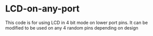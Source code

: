 # LCD-on-any-port
This code is for using LCD in 4 bit mode on lower port pins. It can be modified to be used on any 4 random pins depending on design
